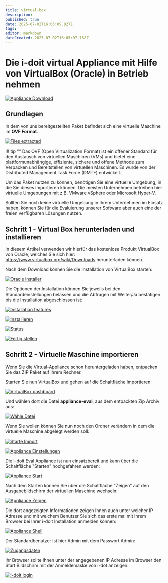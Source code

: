 ```yaml
---
title: virtual-box
description: 
published: true
date: 2025-07-02T16:05:09.827Z
tags: 
editor: markdown
dateCreated: 2025-07-02T16:05:07.768Z
---
```


# Die i-doit virtual Appliance mit Hilfe von VirtualBox (Oracle) in Betrieb nehmen

[![Appliance Download](../../assets/images/de/installation/virtual-appliance/virtual-box/download.png)](../../assets/images/de/installation/virtual-appliance/virtual-box/download.png)

## Grundlagen

In dem von uns bereitgestellten Paket befindet sich eine virtuelle Maschine im **OVF Format**.

[![Files extracted](../../assets/images/de/installation/virtual-appliance/virtual-box/extracted.png)](../../assets/images/de/installation/virtual-appliance/virtual-box/extracted.png)

!!! tip ""
    Das OVF (Open Virtualization Format) ist ein offener Standard für den Austausch von virtuellen Maschinen (VMs) und bietet eine plattformunabhängige, effiziente, sichere und offene Methode zum Verpacken und Bereitstellen von virtuellen Maschinen. Es wurde von der Distributed Management Task Force (DMTF) entwickelt.

Um das Paket nutzen zu können, benötigen Sie eine virtuelle Umgebung, in die Sie dieses importieren können. Die meisten Unternehmen betreiben hier virtuelle Umgebungen mit z.B. VMware vSphere oder Microsoft Hyper-V.

Sollten Sie noch keine virtuelle Umgebung in Ihrem Unternehmen im Einsatz haben, können Sie für die  Evaluierung unserer Software aber auch eine der freien verfügbaren Lösungen nutzen.

## Schritt 1 - Virtual Box herunterladen und installieren

In diesem Artikel verwenden wir hierfür das kostenlose Produkt VirtualBox von Oracle, welches Sie sich hier: <https://www.virtualbox.org/wiki/Downloads> herunterladen können.

Nach dem Download können Sie die Installation von VirtualBox starten:

[![Oracle installer](../../assets/images/de/installation/virtual-appliance/virtual-box/setup-1.png)](../../assets/images/de/installation/virtual-appliance/virtual-box/setup-1.png)

Die Optionen der Installation können Sie jeweils bei den Standardeinstellungen belassen und die Abfragen mit Weiter/Ja bestätigen bis die Installation abgeschlossen ist:

[![Installation features](../../assets/images/de/installation/virtual-appliance/virtual-box/setup-1.1.png)](../../assets/images/de/installation/virtual-appliance/virtual-box/setup-1.1.png)

[![Installieren](../../assets/images/de/installation/virtual-appliance/virtual-box/setup-1.2.png)](../../assets/images/de/installation/virtual-appliance/virtual-box/setup-1.2.png)

[![Status](../../assets/images/de/installation/virtual-appliance/virtual-box/setup-1.3.png)](../../assets/images/de/installation/virtual-appliance/virtual-box/setup-1.3.png)

[![Fertig stellen](../../assets/images/de/installation/virtual-appliance/virtual-box/setup-1.4.png)](../../assets/images/de/installation/virtual-appliance/virtual-box/setup-1.4.png)

## Schritt 2 - Virtuelle Maschine importieren

Wenn Sie die Virtual-Appliance schon heruntergeladen haben, entpacken Sie das ZIP Paket auf Ihrem Rechner.

Starten Sie nun VirtualBox und gehen auf die Schaltfläche Importieren:

[![VirtualBox dashboard](../../assets/images/de/installation/virtual-appliance/virtual-box/setup-2.1.png)](../../assets/images/de/installation/virtual-appliance/virtual-box/setup-2.1.png)

Und wählen dort die Datei **appliance-eval**, aus dem entpackten Zip Archiv aus:

[![Wähle Datei](../../assets/images/de/installation/virtual-appliance/virtual-box/setup-2.2.png)](../../assets/images/de/installation/virtual-appliance/virtual-box/setup-2.2.png)

Wenn Sie wollen können Sie nun noch den Ordner verändern in dem die virtuelle Maschine abgelegt werden soll:

[![Starte Import](../../assets/images/de/installation/virtual-appliance/virtual-box/setup-2.3.png)](../../assets/images/de/installation/virtual-appliance/virtual-box/setup-2.3.png)

[![Appliance Einstellungen](../../assets/images/de/installation/virtual-appliance/virtual-box/setup-2.4.png)](../../assets/images/de/installation/virtual-appliance/virtual-box/setup-2.4.png)

Die i-doit Eval Appliance ist nun einsatzbereit und kann über die Schaltfläche "Starten" hochgefahren werden:

[![Appliance Start](../../assets/images/de/installation/virtual-appliance/virtual-box/setup-2.5.png)](../../assets/images/de/installation/virtual-appliance/virtual-box/setup-2.5.png)

Nach dem Starten können Sie über die Schaltfläche "Zeigen" auf den Ausgabebildschirm der virtuellen Maschine wechseln:

[![Appliance Zeigen](../../assets/images/de/installation/virtual-appliance/virtual-box/setup-2.6.png)](../../assets/images/de/installation/virtual-appliance/virtual-box/setup-2.6.png)

Die dort angezeigten Informationen zeigen Ihnen auch unter welcher IP Adresse und mit welchem Benutzer Sie sich das erste mal mit Ihrem Browser bei Ihrer i-doit Installation anmelden können:

[![Appliance Shell](../../assets/images/de/installation/virtual-appliance/virtual-box/setup-2.7.png)](../../assets/images/de/installation/virtual-appliance/virtual-box/setup-2.7.png)

Der Standardbenutzer ist hier Admin mit dem Passwort Admin:

[![Zugangsdaten](../../assets/images/de/installation/virtual-appliance/virtual-box/setup-2.8.png)](../../assets/images/de/installation/virtual-appliance/virtual-box/setup-2.8.png)

Ihr Browser sollte Ihnen unter der angegebenen IP Adresse im Browser den Start Bildschirm mit der Anmeldemaske von i-dot anzeigen:

[![i-doit login](../../assets/images/de/installation/virtual-appliance/virtual-box/setup-2.9.png)](../../assets/images/de/installation/virtual-appliance/virtual-box/setup-2.9.png)
